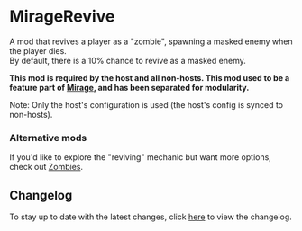 # MirageRevive

A mod that revives a player as a "zombie", spawning a masked enemy when the player dies.  
By default, there is a 10% chance to revive as a masked enemy.

**This mod is required by the host and all non-hosts. This mod used to be a feature part of [Mirage](<https://thunderstore.io/c/lethal-company/p/qwbarch/Mirage/>), and has been separated for modularity.**

Note: Only the host's configuration is used (the host's config is synced to non-hosts).

### Alternative mods

If you'd like to explore the "reviving" mechanic but want more options, check out [Zombies](<https://thunderstore.io/c/lethal-company/p/Synaxin/Zombies/>).

## Changelog

To stay up to date with the latest changes, click [here](https://thunderstore.io/c/lethal-company/p/qwbarch/MirageRevive/changelog) to view the changelog.